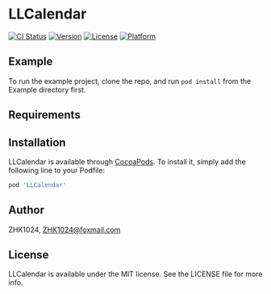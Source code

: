 # LLCalendar

[![CI Status](https://img.shields.io/travis/ZHK1024/LLCalendar.svg?style=flat)](https://travis-ci.org/ZHK1024/LLCalendar)
[![Version](https://img.shields.io/cocoapods/v/LLCalendar.svg?style=flat)](https://cocoapods.org/pods/LLCalendar)
[![License](https://img.shields.io/cocoapods/l/LLCalendar.svg?style=flat)](https://cocoapods.org/pods/LLCalendar)
[![Platform](https://img.shields.io/cocoapods/p/LLCalendar.svg?style=flat)](https://cocoapods.org/pods/LLCalendar)

## Example

To run the example project, clone the repo, and run `pod install` from the Example directory first.

## Requirements

## Installation

LLCalendar is available through [CocoaPods](https://cocoapods.org). To install
it, simply add the following line to your Podfile:

```ruby
pod 'LLCalendar'
```

## Author

ZHK1024, ZHK1024@foxmail.com

## License

LLCalendar is available under the MIT license. See the LICENSE file for more info.
